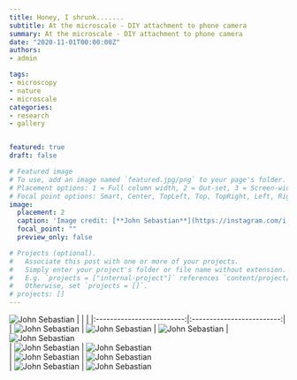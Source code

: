 ```yaml
---
title: Honey, I shrunk.......
subtitle: At the microscale - DIY attachment to phone camera
summary: At the microscale - DIY attachment to phone camera
date: "2020-11-01T00:00:00Z"
authors: 
- admin

tags:
- microscopy
- nature
- microscale
categories:
- research
- gallery


featured: true
draft: false

# Featured image
# To use, add an image named `featured.jpg/png` to your page's folder.
# Placement options: 1 = Full column width, 2 = Out-set, 3 = Screen-width
# Focal point options: Smart, Center, TopLeft, Top, TopRight, Left, Right, BottomLeft, Bottom, BottomRight
image:
  placement: 2
  caption: 'Image credit: [**John Sebastian**](https://instagram.com/i.john.sebastian)'
  focal_point: ""
  preview_only: false

# Projects (optional).
#   Associate this post with one or more of your projects.
#   Simply enter your project's folder or file name without extension.
#   E.g. `projects = ["internal-project"]` references `content/project/deep-learning/index.md`.
#   Otherwise, set `projects = []`.
# projects: []
---
```

![**John Sebastian**](./1.jpg) 
| | |
|:-------------------------:|:-------------------------:|
|  ![**John Sebastian**](./2.jpg)  | ![**John Sebastian**](./3.JPG) 
|  ![**John Sebastian**](./4.jpg)  | ![**John Sebastian**](./5.jpg)  
| ![**John Sebastian**](./6.jpeg)   | ![**John Sebastian**](./7.jpeg)  
|  ![**John Sebastian**](./8.jpg)  | ![**John Sebastian**](./9.jpg)  
| ![**John Sebastian**](./10.jpeg)   | ![**John Sebastian**](./11.jpeg)  

 <div class=text-justify> 
</div>